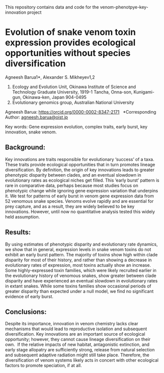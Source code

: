 This repository contains data and code for the venom-phenotpye-key-innovation project

# Evolution of snake venom toxin expression provides ecological opportunities without species diversification

Agneesh Barua1*, Alexander S. Mikheyev1,2

1.	Ecology and Evolution Unit, Okinawa Institute of Science and Technology Graduate University, 1919-1 Tancha, Onna-son, Kunigami-gun, Okinawa-ken, Japan 904-0495
2.	Evolutionary genomics group, Australian National University

Agneesh Barua: https://orcid.org/0000-0002-8347-2171
 
*Corresponding Author: agneesh.barua@oist.jp


Key words: Gene expression evolution, complex traits, early burst, key innovation, snake venom.


## Background:
Key innovations are traits responsible for evolutionary ‘success’ of a taxa. These traits provide ecological opportunities that in turn promotes lineage diversification. By definition, the origin of key innovations leads to greater phenotypic disparity between clades, and an eventual slowdown in evolutionary rates as ecological niches get filled. This ‘early burst’ pattern is rare in comparative data, perhaps because most studies focus on phenotypic change while ignoring gene expression variation that underpins it. We test for patterns of early burst in venom gene expression data from 52 venomous snake species. Venoms evolve rapidly and are essential for prey capture, and as a result, they are widely believed to be key innovations. However, until now no quantitative analysis tested this widely held assumption. 

## Results:
By using estimates of phenotypic disparity and evolutionary rate dynamics, we show that in general, expression levels in snake venom toxins do not exhibit an early burst pattern. The majority of toxins show high within clade disparity for most of their history, and rather than showing a decrease in evolutionary rates of expression, most toxins actually show an increase. Some highly-expressed toxin families, which were likely recruited earlier in the evolutionary history of venomous snakes, show greater between clade disparity and have experienced an eventual slowdown in evolutionary rates in extant snakes. While some toxins families show occasional periods of greater disparity than expected under a null model, we find no significant evidence of early burst. 

## Conclusions:
Despite its importance, innovation in venom chemistry lacks clear mechanisms that would lead to reproductive isolation and subsequent diversification. Key innovations are an important source of ecological opportunity; however, they cannot cause lineage diversification on their own.  If the relative impacts of new habitat, antagonistic extinction, and early stage allopatry are sufficiently strong, release from natural selection and subsequent adaptive radiation might still take place. Therefore, the diversification of venom systems likely acts in concert with other ecological factors to promote speciation, if at all. 


